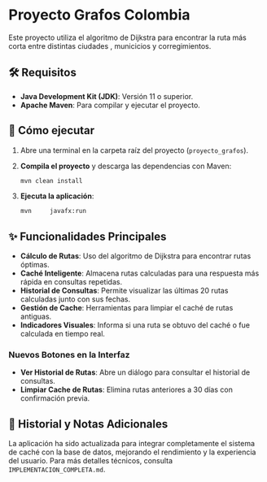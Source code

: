 # Proyecto Grafos Colombia

Este proyecto utiliza el algoritmo de Dijkstra para encontrar la ruta más corta entre distintas ciudades , municicios y corregimientos.

## 🛠️ Requisitos

- **Java Development Kit (JDK)**: Versión 11 o superior.
- **Apache Maven**: Para compilar y ejecutar el proyecto.

## 🚀 Cómo ejecutar

1.  Abre una terminal en la carpeta raíz del proyecto (`proyecto_grafos`).

2.  **Compila el proyecto** y descarga las dependencias con Maven:
    ```bash
    mvn clean install
    ```

3.  **Ejecuta la aplicación**:
    ```bash
    mvn     javafx:run
    ```

## ✨ Funcionalidades Principales

- **Cálculo de Rutas**: Uso del algoritmo de Dijkstra para encontrar rutas óptimas.
- **Caché Inteligente**: Almacena rutas calculadas para una respuesta más rápida en consultas repetidas.
- **Historial de Consultas**: Permite visualizar las últimas 20 rutas calculadas junto con sus fechas.
- **Gestión de Cache**: Herramientas para limpiar el caché de rutas antiguas.
- **Indicadores Visuales**: Informa si una ruta se obtuvo del caché o fue calculada en tiempo real.

### Nuevos Botones en la Interfaz

- **Ver Historial de Rutas**: Abre un diálogo para consultar el historial de consultas.
- **Limpiar Cache de Rutas**: Elimina rutas anteriores a 30 días con confirmación previa.

## 📅 Historial y Notas Adicionales
La aplicación ha sido actualizada para integrar completamente el sistema de caché con la base de datos, mejorando el rendimiento y la experiencia del usuario. Para más detalles técnicos, consulta `IMPLEMENTACION_COMPLETA.md`.

